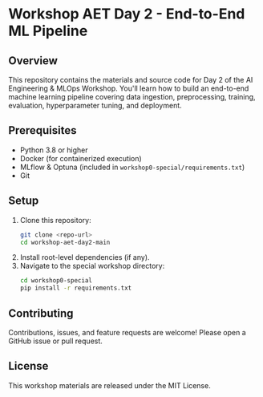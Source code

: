 # Workshop AET Day 2 - End-to-End ML Pipeline

## Overview
This repository contains the materials and source code for Day 2 of the AI Engineering & MLOps Workshop. You'll learn how to build an end-to-end machine learning pipeline covering data ingestion, preprocessing, training, evaluation, hyperparameter tuning, and deployment.

## Prerequisites
- Python 3.8 or higher
- Docker (for containerized execution)
- MLflow & Optuna (included in `workshop0-special/requirements.txt`)
- Git

## Setup
1. Clone this repository:
   ```bash
   git clone <repo-url>
   cd workshop-aet-day2-main
   ```
2. Install root-level dependencies (if any).
3. Navigate to the special workshop directory:
   ```bash
   cd workshop0-special
   pip install -r requirements.txt
   ```

## Contributing
Contributions, issues, and feature requests are welcome! Please open a GitHub issue or pull request.

## License
This workshop materials are released under the MIT License.
